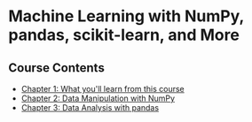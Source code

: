 # Machine Learning with NumPy, pandas, scikit-learn, and More

## Course Contents
- [Chapter 1: What you'll learn from this course](./notes/Chapter_1.md)
- [Chapter 2: Data Manipulation with NumPy](./notes/Chapter_2.md)
- [Chapter 3: Data Analysis with pandas](./notes/Chapter_3.md)
